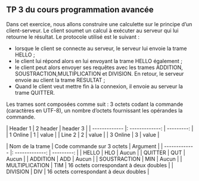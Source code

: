 ## TP 3 du cours programmation avancée

Dans cet exercice, nous allons construire une calculette sur le principe d’un client-serveur. Le client soumet un calcul à exécuter au serveur qui lui retourne le résultat.
Le protocole utilisé est le suivant :
  - lorsque le client se connecte au serveur, le serveur lui envoie la trame HELLO ;
  - le client lui répond alors en lui envoyant la trame HELLO également ;
  - le client peut alors envoyer ses requêtes avec les trames ADDITION, SOUSTRACTION,MULTIPLICATION et DIVISION. 
 En retour, le serveur envoie au client la trame RESULTAT ;
  - Quand le client veut mettre fin à la connexion, il envoie au serveur la trame QUITTER.
  
Les trames sont composées comme suit : 3 octets codant la commande (caractères en UTF-8), un nombre d’octets fournissant les opérandes la commande.


| Header 1      |     2 header    |   header 3 |
| ------------- |: -------------: | ---------: |
| 1 Online      |        1        |      value |
| Line 2        |        2        |      value |
| 3 Online      |        3        |      value |


| Nom de la trame      |     Code commande sur 3 octets    |   Argument |
| ------------- |: -------------: | ---------: |
| HELLO      |        HLO        |      Aucun |
| QUITTER        |        QUT        |      Aucun |
| ADDITION      |        ADD        |      Aucun |
| SOUSTRACTION      |        MIN        |      Aucun |
| MULTIPLICATION      |        TIM        |      16 octets correspondant à deux doubles |
| DIVISION | DIV | 16 octets correspondant à deux doubles |
